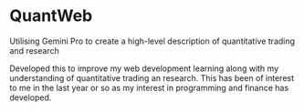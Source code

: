 # QuantWeb
Utilising Gemini Pro to create a high-level description of quantitative trading and research

Developed this to improve my web development learning along with my understanding of quantitative trading an research. This has been of interest to me in the last year or so as my interest in programming and finance has developed.  
